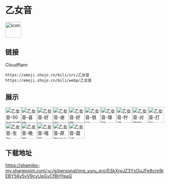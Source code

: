# 乙女音
<img src="https://emoji.shojo.cn/bili/src/乙女音/icon.png" width="50" height="50" alt="icon">

## 链接
Cloudflare:
```
https://emoji.shojo.cn/bili/src/乙女音
https://emoji.shojo.cn/bili/webp/乙女音
```
## 展示
<img src="https://emoji.shojo.cn/bili/src/乙女音/乙女音-5000兆円.png" width="50" height="50" alt="乙女音-5000兆円"><img src="https://emoji.shojo.cn/bili/src/乙女音/乙女音-喜欢.png" width="50" height="50" alt="乙女音-喜欢"><img src="https://emoji.shojo.cn/bili/src/乙女音/乙女音-好人.png" width="50" height="50" alt="乙女音-好人"><img src="https://emoji.shojo.cn/bili/src/乙女音/乙女音-谢谢.png" width="50" height="50" alt="乙女音-谢谢"><img src="https://emoji.shojo.cn/bili/src/乙女音/乙女音-好耶.png" width="50" height="50" alt="乙女音-好耶"><img src="https://emoji.shojo.cn/bili/src/乙女音/乙女音-很行.png" width="50" height="50" alt="乙女音-很行"><img src="https://emoji.shojo.cn/bili/src/乙女音/乙女音-理解.png" width="50" height="50" alt="乙女音-理解"><img src="https://emoji.shojo.cn/bili/src/乙女音/乙女音-柠檬.png" width="50" height="50" alt="乙女音-柠檬"><img src="https://emoji.shojo.cn/bili/src/乙女音/乙女音-对不起.png" width="50" height="50" alt="乙女音-对不起"><img src="https://emoji.shojo.cn/bili/src/乙女音/乙女音-打咩.png" width="50" height="50" alt="乙女音-打咩"><img src="https://emoji.shojo.cn/bili/src/乙女音/乙女音-生气.png" width="50" height="50" alt="乙女音-生气"><img src="https://emoji.shojo.cn/bili/src/乙女音/乙女音-晚安.png" width="50" height="50" alt="乙女音-晚安"><img src="https://emoji.shojo.cn/bili/src/乙女音/乙女音-嘻嘻.png" width="50" height="50" alt="乙女音-嘻嘻"><img src="https://emoji.shojo.cn/bili/src/乙女音/乙女音-原来如此.png" width="50" height="50" alt="乙女音-原来如此"><img src="https://emoji.shojo.cn/bili/src/乙女音/乙女音-震撼.png" width="50" height="50" alt="乙女音-震撼">

## 下载地址

https://shamiko-my.sharepoint.com/:u:/g/personal/img_yuru_pro/ESkXrqJZ3YxOuJFe8crp9rEBY56y5vV9cyUpGvCfBHYeaQ